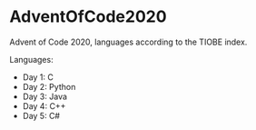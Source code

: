 # AdventOfCode2020
Advent of Code 2020, languages according to the TIOBE index.

Languages:
 * Day 1: C
 * Day 2: Python
 * Day 3: Java
 * Day 4: C++
 * Day 5: C#
